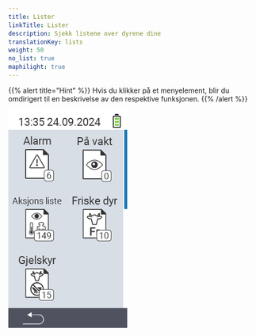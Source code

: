 ```yaml
---
title: Lister
linkTitle: Lister
description: Sjekk listene over dyrene dine
translationKey: lists
weight: 50
no_list: true
maphilight: true
---
```

{{% alert title="Hint" %}}
Hvis du klikker på et menyelement, blir du omdirigert til en beskrivelse av den respektive funksjonen.
{{% /alert %}}

<img src="images/lists.png" alt="VitalControl Ny på gården" title="Ny på gården" usemap="#workmap" class="maphilight" />

<map name="workmap">
  <area shape="rect" coords="3,40,116,160" alt="Alarm liste" title="Sjekk ut alarm listen din&#10;Museklikk: åpne dokumentasjon" href="/no/docs/lists/alarm/">
  <area shape="rect" coords="3,160,116,280" alt="Handlingsliste" title="Sjekk ut handlingslisten din.&#10;Museklikk: åpne dokumentasjon" href="/no/docs/lists/actions/">
  <area shape="rect" coords="3,280,116,399" alt="Liste over sinte kyr" title="Sjekk ut listen over sinte kyr&#10;Museklikk: åpne dokumentasjon" href="/no/docs/lists/dry-cows/">

  <area shape="rect" coords="116,40,230,160" alt="På overvåkningsliste" title="Sjekk ut overvåkningslisten din&#10;Museklikk: åpne dokumentasjon" href="/no/docs/lists/on-watch/">
  <area shape="rect" coords="116,160,230,280" alt="Ferske kyr" title="Sjekk ut listen over ferske kyr&#10;Museklikk: åpne dokumentasjon" href="/no/docs/lists/fresh-cows/">

  <area shape="rect" coords="2,401,115,438" alt="Tilbake" title="Gå tilbake ett nivå" href="/no/docs/menu/mainmenu/">
</map>
